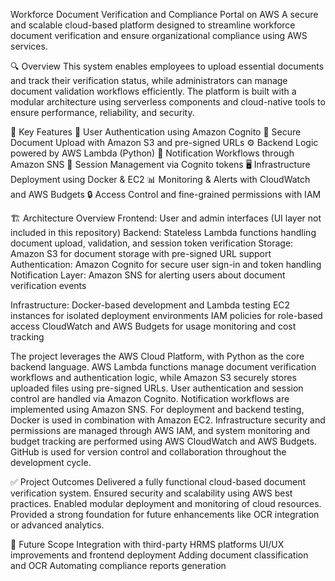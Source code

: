 Workforce Document Verification and Compliance Portal on AWS
A secure and scalable cloud-based platform designed to streamline workforce document verification and ensure organizational compliance using AWS services.

🔍 Overview
This system enables employees to upload essential documents and track their verification status, while administrators can manage document validation workflows efficiently. The platform is built with a modular architecture using serverless components and cloud-native tools to ensure performance, reliability, and security.

🚀 Key Features
🔐 User Authentication using Amazon Cognito
📁 Secure Document Upload with Amazon S3 and pre-signed URLs
⚙ Backend Logic powered by AWS Lambda (Python)
📢 Notification Workflows through Amazon SNS
🧾 Session Management via Cognito tokens
🖥 Infrastructure Deployment using Docker & EC2
📊 Monitoring & Alerts with CloudWatch and AWS Budgets
🔒 Access Control and fine-grained permissions with IAM

🏗 Architecture Overview
Frontend: User and admin interfaces (UI layer not included in this repository)
Backend: Stateless Lambda functions handling document upload, validation, and session token verification
Storage: Amazon S3 for document storage with pre-signed URL support
Authentication: Amazon Cognito for secure user sign-in and token handling
Notification Layer: Amazon SNS for alerting users about document verification events

Infrastructure:
Docker-based development and Lambda testing
EC2 instances for isolated deployment environments
IAM policies for role-based access
CloudWatch and AWS Budgets for usage monitoring and cost tracking

The project leverages the AWS Cloud Platform, with Python as the core backend language. AWS Lambda functions manage document verification workflows and authentication logic, while Amazon S3 securely stores uploaded files using pre-signed URLs. User authentication and session control are handled via Amazon Cognito. Notification workflows are implemented using Amazon SNS. For deployment and backend testing, Docker is used in combination with Amazon EC2. Infrastructure security and permissions are managed through AWS IAM, and system monitoring and budget tracking are performed using AWS CloudWatch and AWS Budgets. GitHub is used for version control and collaboration throughout the development cycle.

✅ Project Outcomes
Delivered a fully functional cloud-based document verification system.
Ensured security and scalability using AWS best practices.
Enabled modular deployment and monitoring of cloud resources.
Provided a strong foundation for future enhancements like OCR integration or advanced analytics.

📌 Future Scope
Integration with third-party HRMS platforms
UI/UX improvements and frontend deployment
Adding document classification and OCR
Automating compliance reports generation
